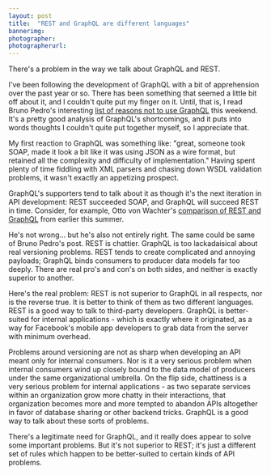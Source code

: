 ```yaml
---
layout: post
title:  "REST and GraphQL are different languages"
bannerimg:
photographer:
photographerurl:
---
```


There's a problem in the way we talk about GraphQL and REST.

I've been following the development of GraphQL with a bit of apprehension over the past year or so. There has been something that seemed a little bit off about it, and I couldn't quite put my finger on it. Until, that is, I read Bruno Pedro's interesting [list of reasons not to use GraphQL](https://blog.hitchhq.com/graphql-3-reasons-not-to-use-it-7715f60cb934) this weekend. It's a pretty good analysis of GraphQL's shortcomings, and it puts into words thoughts I couldn't quite put together myself, so I appreciate that.

My first reaction to GraphQL was something like: "great, someone took SOAP, made it look a bit like it was using JSON as a wire format, but retained all the complexity and difficulty of implementation." Having spent plenty of time fiddling with XML parsers and chasing down WSDL validation problems, it wasn't exactly an appetizing prospect.

GraphQL's supporters tend to talk about it as though it's the next iteration in API development: REST succeeded SOAP, and GraphQL will succeed REST in time. Consider, for example, Otto von Wachter's [comparison of REST and GraphQL](https://medium.com/@ottovw/rest-api-downfalls-and-dawn-of-graphql-dd00991a0eb8) from earlier this summer.

He's not wrong... but he's also not entirely right. The same could be same of Bruno Pedro's post. REST is chattier. GraphQL is too lackadaisical about real versioning problems. REST tends to create complicated and annoying payloads; GraphQL binds consumers to producer data models far too deeply. There are real pro's and con's on both sides, and neither is exactly superior to another.

Here's the real problem: REST is not superior to GraphQL in all respects, nor is the reverse true. It is better to think of them as two different languages. REST is a good way to talk to third-party developers. GraphQL is better-suited for internal applications - which is exactly where it originated, as a way for Facebook's mobile app developers to grab data from the server with minimum overhead.

Problems around versioning are not as sharp when developing an API meant only for internal consumers. Nor is it a very serious problem when internal consumers  wind up closely bound to the data model of producers under the same organizational umbrella. On the flip side, chattiness is a very serious problem for internal applications - as two separate services within an organization grow more chatty in their interactions, that organization becomes more and more tempted to abandon APIs altogether in favor of database sharing or other backend tricks. GraphQL is a good way to talk about these sorts of problems.

There's a legitimate need for GraphQL, and it really does appear to solve some important problems. But it's not superior to REST; it's just a different set of rules which happen to be better-suited to certain kinds of API problems.